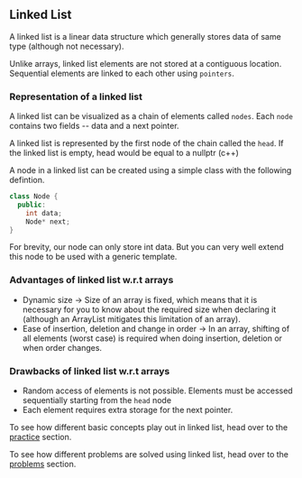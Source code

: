 ## Linked List
A linked list is a linear data structure which generally stores data of same type (although not necessary).

Unlike arrays, linked list elements are not stored at a contiguous location. 
Sequential elements are linked to each other using `pointers`.


### Representation of a linked list
A linked list can be visualized as a chain of elements called `nodes`. Each `node` contains two fields -- data and a next pointer.

A linked list is represented by the first node of the chain called the `head`. If the linked list is empty, head would be equal to a nullptr (c++) 

A node in a linked list can be created using a simple class with the following defintion.

```cpp
class Node {
  public:
    int data;
    Node* next;
}
```

For brevity, our node can only store int data. But you can very well extend this node to be used with a generic template.


### Advantages of linked list w.r.t arrays
* Dynamic size -> Size of an array is fixed, which means that it is necessary for you to know about the required size when declaring it (although an ArrayList mitigates this limitation of an array).
* Ease of insertion, deletion and change in order -> In an array, shifting of all elements (worst case) is required when doing insertion, deletion or when order changes.

### Drawbacks of linked list w.r.t arrays
* Random access of elements is not possible. Elements must be accessed sequentially starting from the `head` node
* Each element requires extra storage for the next pointer.

To see how different basic concepts play out in linked list, head over to the [practice](practice/) section.

To see how different problems are solved using linked list, head over to the [problems](problems/) section.